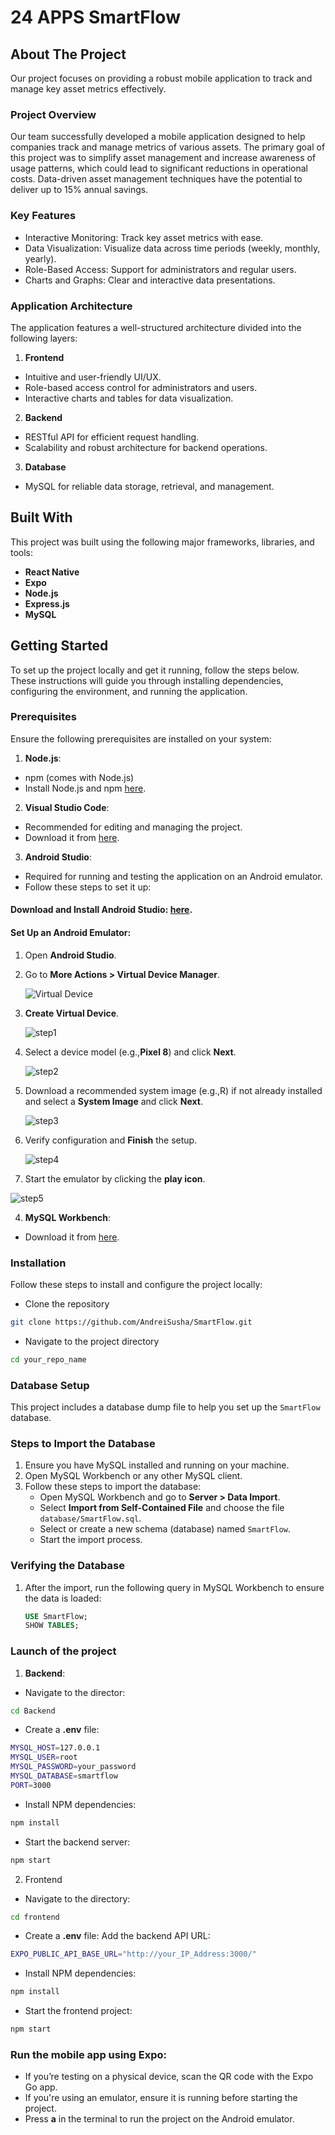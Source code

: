 # 24 APPS SmartFlow

## About The Project

Our project focuses on providing a robust mobile application to track and manage key asset metrics effectively.

### Project Overview

Our team successfully developed a mobile application designed to help companies track and manage metrics of various assets. The primary goal of this project was to simplify asset management and increase awareness of usage patterns, which could lead to significant reductions in operational costs. Data-driven asset management techniques have the potential to deliver up to 15% annual savings.

### Key Features

- Interactive Monitoring: Track key asset metrics with ease.
- Data Visualization: Visualize data across time periods (weekly, monthly, yearly).
- Role-Based Access: Support for administrators and regular users.
- Charts and Graphs: Clear and interactive data presentations.

### Application Architecture

The application features a well-structured architecture divided into the following layers:

1. **Frontend**

- Intuitive and user-friendly UI/UX.
- Role-based access control for administrators and users.
- Interactive charts and tables for data visualization.

2. **Backend**

- RESTful API for efficient request handling.
- Scalability and robust architecture for backend operations.

3. **Database**

- MySQL for reliable data storage, retrieval, and management.

## Built With

This project was built using the following major frameworks, libraries, and tools:

- **React Native**
- **Expo**
- **Node.js**
- **Express.js**
- **MySQL**

## Getting Started

To set up the project locally and get it running, follow the steps below. These instructions will guide you through installing dependencies, configuring the environment, and running the application.

### Prerequisites

Ensure the following prerequisites are installed on your system:

1. **Node.js**:

- npm (comes with Node.js)
- Install Node.js and npm [here](https://nodejs.org/en/download/prebuilt-installer/current).

2. **Visual Studio Code**:

- Recommended for editing and managing the project.
- Download it from [here](https://code.visualstudio.com/download).

3. **Android Studio**:

- Required for running and testing the application on an Android emulator.
- Follow these steps to set it up:

#### Download and Install Android Studio: [here](https://developer.android.com/studio).

#### Set Up an Android Emulator:

1. Open **Android Studio**.
2. Go to **More Actions > Virtual Device Manager**.

   ![Virtual Device](https://github.com/user-attachments/assets/4f0dcedb-59f2-436c-9ee4-56f70e3f33fb)

3. **Create Virtual Device**.

   ![step1](https://github.com/user-attachments/assets/b3a59167-fcbc-4a46-8de3-b9c4c4bbe977)

4. Select a device model (e.g.,**Pixel 8**) and click **Next**.

   ![step2](https://github.com/user-attachments/assets/0f3fab6f-753b-4049-bac9-615d90897c58)

5. Download a recommended system image (e.g.,R) if not already installed and select a **System Image** and click **Next**.

   ![step3](https://github.com/user-attachments/assets/963a690a-e2f6-495c-b30b-18f3e645a020)

6. Verify configuration and **Finish** the setup.

   ![step4](https://github.com/user-attachments/assets/9d6ca0b8-29c1-40e2-aa40-e7602adbf2dd)

7. Start the emulator by clicking the **play icon**.

![step5](https://github.com/user-attachments/assets/9d2d4eb8-2f22-4c6c-b2b1-5e4a92503d55)

4. **MySQL Workbench**:

- Download it from [here](https://dev.mysql.com/downloads/workbench/).

### Installation

Follow these steps to install and configure the project locally:

- Clone the repository

```sh
git clone https://github.com/AndreiSusha/SmartFlow.git
```

- Navigate to the project directory

```sh
cd your_repo_name
```

### Database Setup

This project includes a database dump file to help you set up the `SmartFlow` database.

### Steps to Import the Database

1. Ensure you have MySQL installed and running on your machine.
2. Open MySQL Workbench or any other MySQL client.
3. Follow these steps to import the database:
   - Open MySQL Workbench and go to **Server > Data Import**.
   - Select **Import from Self-Contained File** and choose the file `database/SmartFlow.sql`.
   - Select or create a new schema (database) named `SmartFlow`.
   - Start the import process.

### Verifying the Database

1. After the import, run the following query in MySQL Workbench to ensure the data is loaded:

   ```sql
   USE SmartFlow;
   SHOW TABLES;

   ```

### Launch of the project

1. **Backend**:

- Navigate to the director:

```sh
cd Backend
```

- Create a **.env** file:

```sh
MYSQL_HOST=127.0.0.1
MYSQL_USER=root
MYSQL_PASSWORD=your_password
MYSQL_DATABASE=smartflow
PORT=3000
```

- Install NPM dependencies:

```sh
npm install
```

- Start the backend server:

```sh
npm start
```

2. Frontend

- Navigate to the directory:

```sh
cd frontend
```

- Create a **.env** file:
  Add the backend API URL:

```sh
EXPO_PUBLIC_API_BASE_URL="http://your_IP_Address:3000/"
```

- Install NPM dependencies:

```sh
npm install
```

- Start the frontend project:

```sh
npm start
```

### Run the mobile app using Expo:

- If you’re testing on a physical device, scan the QR code with the Expo Go app.
- If you're using an emulator, ensure it is running before starting the project.
- Press **a** in the terminal to run the project on the Android emulator.
